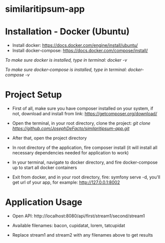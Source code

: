 # similaritipsum-app

# Installation - Docker (Ubuntu)
- Install docker: https://docs.docker.com/engine/install/ubuntu/
- Install docker-compose: https://docs.docker.com/compose/install/

*To make sure docker is installed, type in terminal: docker -v*

*To make sure docker-compose is installed, type in terminal: docker-compose -v*
 
 # Project Setup
 - First of all, make sure you have composer installed on your system, if not, download and install from link: https://getcomposer.org/download/

 - Open the terminal, in your root directory, clone the project: *git clone https://github.com/JosephDeFacto/similaritipsum-app.git*
 
 - After that, open the project directory
 
 - In root directory of the application, fire composer install (it will install all necessary dependencies needed for application to work)
 
 - In your terminal, navigate to docker directory, and fire docker-compose up to start all docker containers
 
 - Exit from docker, and in your root directory, fire: symfony serve -d, you'll get url of your app, for example: http://127.0.0.1:8002
 
 
  # Application Usage

  - Open API: http://localhost:8080/api/first/stream1/second/stream1
  
  - Available filenames: bacon, cupidatat, lorem, tatcupidat
  
  - Replace stream1 and stream2 with any filenames above to get results
